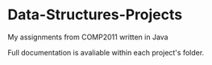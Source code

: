 # Data-Structures-Projects
My assignments from COMP2011 written in Java

Full documentation is avaliable within each project's folder.
